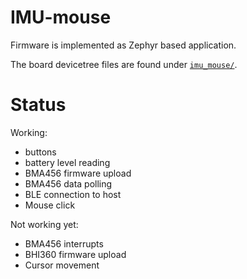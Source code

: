 # IMU-mouse

Firmware is implemented as Zephyr based application.

The board devicetree files are found under [`imu_mouse/`](./imu_mouse/).

# Status

Working:
- buttons
- battery level reading
- BMA456 firmware upload
- BMA456 data polling
- BLE connection to host
- Mouse click

Not working yet:
- BMA456 interrupts
- BHI360 firmware upload
- Cursor movement
